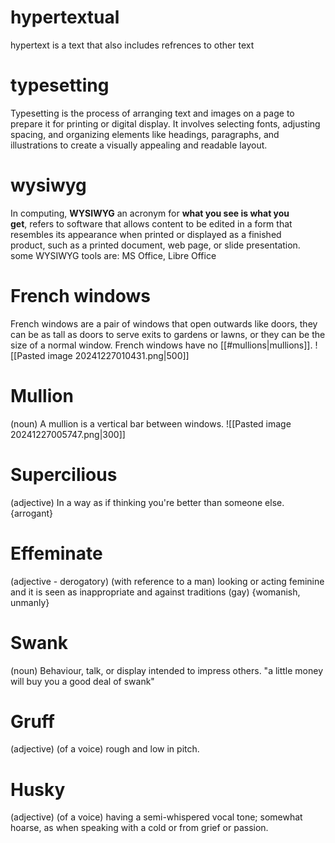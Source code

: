 # hypertextual
hypertext is a text that also includes refrences to other text
# typesetting
Typesetting is the process of arranging text and images on a page to prepare it for printing or digital display. It involves selecting fonts, adjusting spacing, and organizing elements like headings, paragraphs, and illustrations to create a visually appealing and readable layout.
# wysiwyg
In computing, **WYSIWYG** an acronym for **what you see is what you get**, refers to software that allows content to be edited in a form that resembles its appearance when printed or displayed as a finished product, such as a printed document, web page, or slide presentation.
some WYSIWYG tools are: MS Office, Libre Office
# French windows
French windows are a pair of windows that open outwards like doors, they can be as tall as doors to serve exits to gardens or lawns, or they can be the size of a normal window.
French windows have no [[#mullions|mullions]].
![[Pasted image 20241227010431.png|500]]
# Mullion
(noun)
A mullion is a vertical bar between windows.
![[Pasted image 20241227005747.png|300]]
# Supercilious 
(adjective)
In a way as if thinking you're better than someone else.
{arrogant}
# Effeminate
(adjective - derogatory)
(with reference to a man) looking or acting feminine and it is seen as inappropriate and against traditions (gay)
{womanish, unmanly}
# Swank
(noun)
Behaviour, talk, or display intended to impress others.
"a little money will buy you a good deal of swank"
# Gruff
(adjective)
(of a voice) rough and low in pitch.
# Husky 
(adjective)
(of a voice) having a semi-whispered vocal tone; somewhat hoarse, as when speaking with a cold or from grief or passion.